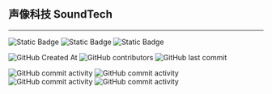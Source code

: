 ## 声像科技 SoundTech

---

![Static Badge](https://img.shields.io/badge/Python-3.11%2B-blue?logo=python) ![Static Badge](https://img.shields.io/badge/Flask-3.1.2-green?logo=Flask) ![Static Badge](https://img.shields.io/badge/Jinja2-3.1.6-white?logo=Jinja)

![GitHub Created At](https://img.shields.io/github/created-at/C32-SoundTech/SoundTech?logo=Github) ![GitHub contributors](https://img.shields.io/github/contributors/C32-SoundTech/SoundTech?logo=Github) ![GitHub last commit](https://img.shields.io/github/last-commit/C32-SoundTech/SoundTech?logo=Github)

![GitHub commit activity](https://img.shields.io/github/commit-activity/t/C32-SoundTech/SoundTech?authorFilter=Dingdust&logo=Github) ![GitHub commit activity](https://img.shields.io/github/commit-activity/t/C32-SoundTech/SoundTech?authorFilter=GloriousEpiphany&logo=Github) ![GitHub commit activity](https://img.shields.io/github/commit-activity/t/C32-SoundTech/SoundTech?authorFilter=wswCR7&logo=Github) ![GitHub commit activity](https://img.shields.io/github/commit-activity/t/C32-SoundTech/SoundTech?authorFilter=2778582993&logo=Github)
